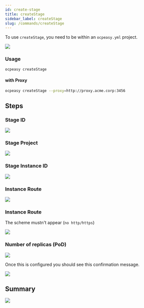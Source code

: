 ```yaml
---
id: create-stage
title: createStage
sidebar_label: createStage
slug: /commands/createStage
---
```


To use `createStage`, you need to be within an `ocpeasy.yml` project.

<img src='/img/create-stage/ocpeasy-project.png' class='shadow' />

### Usage

```bash
ocpeasy createStage
```

#### with Proxy

```bash
ocpeasy createStage --proxy=http://proxy.acme.corp:3456
```


## Steps

### Stage ID

<img src='/img/create-stage/create-stage-id.png' class='shadow' />

### Stage Project

<img src='/img/create-stage/create-stage-ocp-project.png' class='shadow' />

### Stage Instance ID

<img src='/img/create-stage/create-stage-ocp-instance.png' class='shadow' />

### Instance Route

<img src='/img/create-stage/create-stage-ocp-route.png' class='shadow' />

### Instance Route

The scheme mustn't appear (`no http/https`)

<img src='/img/create-stage/create-stage-ocp-route.png' class='shadow' />

### Number of replicas (PoD)

<img src='/img/create-stage/create-stage-ocp-replicas.png' class='shadow' />

Once this is configured you should see this confirmation message.

<img src='/img/create-stage/create-stage-confirmation.png' class='shadow' />

## Summary

<img src='/img/create-stage/create-stage-summary.png' class='shadow' />
